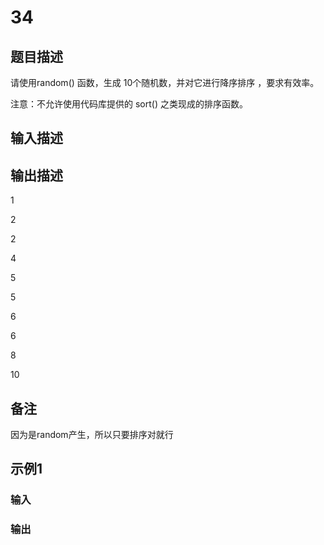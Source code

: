 # 34

## 题目描述

请使用random() 函数，生成 10个随机数，并对它进行降序排序 ，要求有效率。

注意：不允许使用代码库提供的 sort() 之类现成的排序函数。

## 输入描述

## 输出描述

1

2

2

4

5

5

6

6

8

10

## 备注

因为是random产生，所以只要排序对就行

## 示例1

### 输入

### 输出
